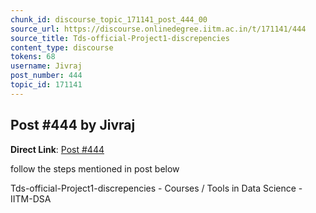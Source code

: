 ```yaml
---
chunk_id: discourse_topic_171141_post_444_00
source_url: https://discourse.onlinedegree.iitm.ac.in/t/171141/444
source_title: Tds-official-Project1-discrepencies
content_type: discourse
tokens: 68
username: Jivraj
post_number: 444
topic_id: 171141
---
```


## Post #444 by Jivraj

**Direct Link**: [Post #444](https://discourse.onlinedegree.iitm.ac.in/t/171141/444)

follow the steps mentioned in post below

Tds-official-Project1-discrepencies - Courses / Tools in Data Science - IITM-DSA
